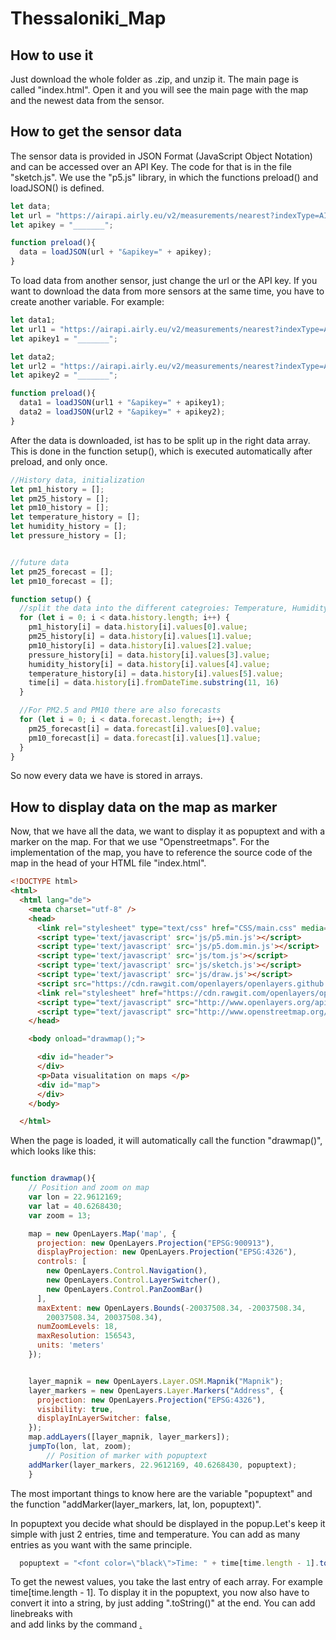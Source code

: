 # Thessaloniki_Map

## How to use it
Just download the whole folder as .zip, and unzip it. The main page is called "index.html". Open it and you will see the main page with the map and the newest data from the sensor.

## How to get the sensor data

The sensor data is provided in JSON Format (JavaScript Object Notation) and can be accessed over an API Key. The code for that is in the file "sketch.js". We use the "p5.js" library, in which the functions preload() and loadJSON() is defined.

```javascript
let data;
let url = "https://airapi.airly.eu/v2/measurements/nearest?indexType=AIRLY_CAQI&lat=40.626735&lng=22.961053&maxDistanceKM=1";
let apikey = "_______";

function preload(){
  data = loadJSON(url + "&apikey=" + apikey);
}
```
To load data from another sensor, just change the url or the API key. If you want to download the data from more sensors at the same time, you have to create another variable. For example:

```javascript
let data1;
let url1 = "https://airapi.airly.eu/v2/measurements/nearest?indexType=AIRLY_CAQI&lat=40.626735&lng=22.961053&maxDistanceKM=1";
let apikey1 = "_______";

let data2;
let url2 = "https://airapi.airly.eu/v2/measurements/nearest?indexType=AIRLY_CAQI&lat=40.626735&lng=22.961053&maxDistanceKM=1";
let apikey2 = "_______";

function preload(){
  data1 = loadJSON(url1 + "&apikey=" + apikey1);
  data2 = loadJSON(url2 + "&apikey=" + apikey2);
}
```

After the data is downloaded, ist has to be split up in the right data array. This is done in the function setup(), which is executed automatically after preload, and only once.

```javascript
//History data, initialization
let pm1_history = [];
let pm25_history = [];
let pm10_history = [];
let temperature_history = [];
let humidity_history = [];
let pressure_history = [];


//future data
let pm25_forecast = [];
let pm10_forecast = [];

function setup() {
  //split the data into the different categroies: Temperature, Humidity, Pressure, PM's
  for (let i = 0; i < data.history.length; i++) {
    pm1_history[i] = data.history[i].values[0].value;
    pm25_history[i] = data.history[i].values[1].value;
    pm10_history[i] = data.history[i].values[2].value;
    pressure_history[i] = data.history[i].values[3].value;
    humidity_history[i] = data.history[i].values[4].value;
    temperature_history[i] = data.history[i].values[5].value;
    time[i] = data.history[i].fromDateTime.substring(11, 16)
  }

  //For PM2.5 and PM10 there are also forecasts
  for (let i = 0; i < data.forecast.length; i++) {
    pm25_forecast[i] = data.forecast[i].values[0].value;
    pm10_forecast[i] = data.forecast[i].values[1].value;
  }
}

```
So now every data we have is stored in arrays.

## How to display data on the map as marker

Now, that we have all the data, we want to display it as popuptext and with a marker on the map. For that we use "Openstreetmaps". For the implementation of the map, you have to reference the source code of the map in the head of your HTML file "index.html".


```html
<!DOCTYPE html>
<html>
  <html lang="de">
    <meta charset="utf-8" />
    <head>
      <link rel="stylesheet" type="text/css" href="CSS/main.css" media="screen" />
      <script type='text/javascript' src='js/p5.min.js'></script>
      <script type='text/javascript' src='js/p5.dom.min.js'></script>
      <script type='text/javascript' src='js/tom.js'></script>
      <script type='text/javascript' src='js/sketch.js'></script>
      <script type='text/javascript' src='js/draw.js'></script>
      <script src="https://cdn.rawgit.com/openlayers/openlayers.github.io/master/en/v5.3.0/build/ol.js"></script>
      <link rel="stylesheet" href="https://cdn.rawgit.com/openlayers/openlayers.github.io/master/en/v5.3.0/css/ol.css">
      <script type="text/javascript" src="http://www.openlayers.org/api/OpenLayers.js"></script>
      <script type="text/javascript" src="http://www.openstreetmap.org/openlayers/OpenStreetMap.js"></script>
    </head>

    <body onload="drawmap();">

      <div id="header">
      </div>
      <p>Data visualitation on maps </p>
      <div id="map">
      </div>
    </body>

  </html>

```
When the page is loaded, it will automatically call the function "drawmap()", which looks like this:

```javascript

function drawmap(){
    // Position and zoom on map
    var lon = 22.9612169;
    var lat = 40.6268430;
    var zoom = 13;

    map = new OpenLayers.Map('map', {
      projection: new OpenLayers.Projection("EPSG:900913"),
      displayProjection: new OpenLayers.Projection("EPSG:4326"),
      controls: [
        new OpenLayers.Control.Navigation(),
        new OpenLayers.Control.LayerSwitcher(),
        new OpenLayers.Control.PanZoomBar()
      ],
      maxExtent: new OpenLayers.Bounds(-20037508.34, -20037508.34,
        20037508.34, 20037508.34),
      numZoomLevels: 18,
      maxResolution: 156543,
      units: 'meters'
    });


    layer_mapnik = new OpenLayers.Layer.OSM.Mapnik("Mapnik");
    layer_markers = new OpenLayers.Layer.Markers("Address", {
      projection: new OpenLayers.Projection("EPSG:4326"),
      visibility: true,
      displayInLayerSwitcher: false,
    });
    map.addLayers([layer_mapnik, layer_markers]);
    jumpTo(lon, lat, zoom);
        // Position of marker with popuptext
    addMarker(layer_markers, 22.9612169, 40.6268430, popuptext);
    }

```

The most important things to know here are the variable "popuptext" and the function "addMarker(layer_markers, lat, lon, popuptext)".

In popuptext you decide what should be displayed in the popup.Let's keep it simple with just 2 entries, time and temperature. You can add as many entries as you want with the same principle.


```javascript
  popuptext = "<font color=\"black\">Time: " + time[time.length - 1].toString() + "<br>Temperature = <a href='temperature.html'>" + temperature_history[temperature_history.length - 1].toString() + " °C</a></font>";
```

To get the newest values, you take the last entry of each array. For example time[time.length - 1]. To display it in the popuptext, you now also have to convert it into a string, by just adding ".toString()" at the end. You can add linebreaks with <br> and add links by the command  <a href='yourTargetSite.html'>.
